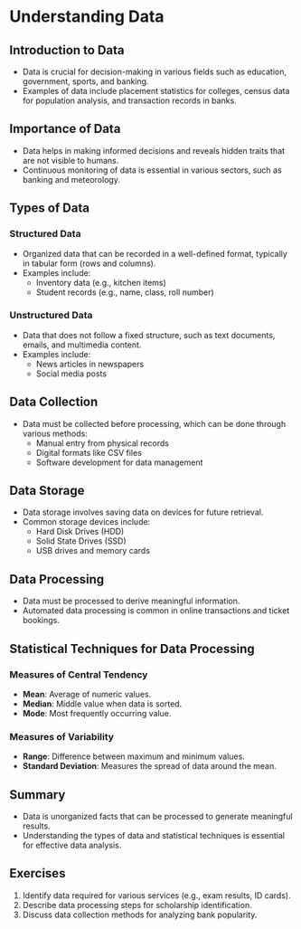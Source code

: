 # Understanding Data 

## Introduction to Data
- Data is crucial for decision-making in various fields such as education, government, sports, and banking.
- Examples of data include placement statistics for colleges, census data for population analysis, and transaction records in banks.

## Importance of Data
- Data helps in making informed decisions and reveals hidden traits that are not visible to humans.
- Continuous monitoring of data is essential in various sectors, such as banking and meteorology.

## Types of Data
### Structured Data
- Organized data that can be recorded in a well-defined format, typically in tabular form (rows and columns).
- Examples include:
  - Inventory data (e.g., kitchen items)
  - Student records (e.g., name, class, roll number)

### Unstructured Data
- Data that does not follow a fixed structure, such as text documents, emails, and multimedia content.
- Examples include:
  - News articles in newspapers
  - Social media posts

## Data Collection
- Data must be collected before processing, which can be done through various methods:
  - Manual entry from physical records
  - Digital formats like CSV files
  - Software development for data management

## Data Storage
- Data storage involves saving data on devices for future retrieval.
- Common storage devices include:
  - Hard Disk Drives (HDD)
  - Solid State Drives (SSD)
  - USB drives and memory cards

## Data Processing
- Data must be processed to derive meaningful information.
- Automated data processing is common in online transactions and ticket bookings.

## Statistical Techniques for Data Processing
### Measures of Central Tendency
- **Mean**: Average of numeric values.
- **Median**: Middle value when data is sorted.
- **Mode**: Most frequently occurring value.

### Measures of Variability
- **Range**: Difference between maximum and minimum values.
- **Standard Deviation**: Measures the spread of data around the mean.

## Summary
- Data is unorganized facts that can be processed to generate meaningful results.
- Understanding the types of data and statistical techniques is essential for effective data analysis.

## Exercises
1. Identify data required for various services (e.g., exam results, ID cards).
2. Describe data processing steps for scholarship identification.
3. Discuss data collection methods for analyzing bank popularity.

